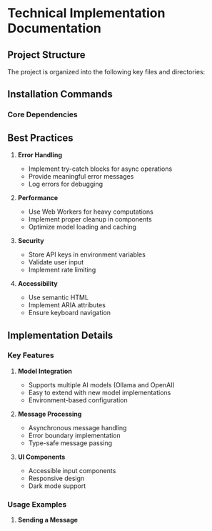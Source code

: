 # Technical Implementation Documentation

## Project Structure

The project is organized into the following key files and directories:

## Installation Commands

### Core Dependencies

## Best Practices

1. **Error Handling**
   - Implement try-catch blocks for async operations
   - Provide meaningful error messages
   - Log errors for debugging

2. **Performance**
   - Use Web Workers for heavy computations
   - Implement proper cleanup in components
   - Optimize model loading and caching

3. **Security**
   - Store API keys in environment variables
   - Validate user input
   - Implement rate limiting

4. **Accessibility**
   - Use semantic HTML
   - Implement ARIA attributes
   - Ensure keyboard navigation

## Implementation Details

### Key Features

1. **Model Integration**
   - Supports multiple AI models (Ollama and OpenAI)
   - Easy to extend with new model implementations
   - Environment-based configuration

2. **Message Processing**
   - Asynchronous message handling
   - Error boundary implementation
   - Type-safe message passing

3. **UI Components**
   - Accessible input components
   - Responsive design
   - Dark mode support

### Usage Examples

1. **Sending a Message**
